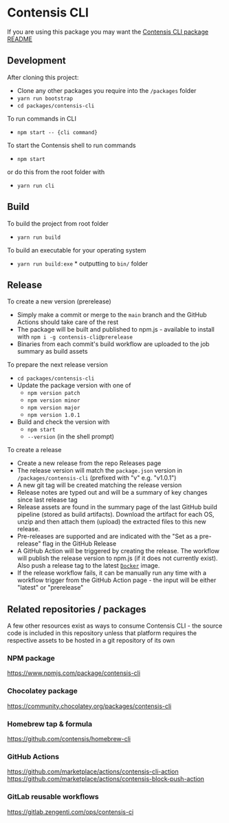 # Contensis CLI

If you are using this package you may want the [Contensis CLI package README](packages/contensis-cli/README.md)

## Development

After cloning this project:

- Clone any other packages you require into the `/packages` folder
- `yarn run bootstrap`
- `cd packages/contensis-cli`

To run commands in CLI

- `npm start -- {cli command}`

To start the Contensis shell to run commands

- `npm start`

or do this from the root folder with

- `yarn run cli`

## Build

To build the project from root folder

- `yarn run build`

To build an executable for your operating system

- `yarn run build:exe` \* outputting to `bin/` folder

## Release

To create a new version (prerelease)

- Simply make a commit or merge to the `main` branch and the GitHub Actions should take care of the rest
- The package will be built and published to npm.js - available to install with `npm i -g contensis-cli@prerelease`
- Binaries from each commit's build workflow are uploaded to the job summary as build assets

To prepare the next release version

- `cd packages/contensis-cli`
- Update the package version with one of
  - `npm version patch`
  - `npm version minor`
  - `npm version major`
  - `npm version 1.0.1`
- Build and check the version with
  - `npm start`
  - `--version` (in the shell prompt)
  <!-- - Commit changes. Add the phrase `[nobuild]` to the commit message and ensure this is the final commit before you push -->

To create a release

- Create a new release from the repo Releases page
- The release version will match the `package.json` version in `/packages/contensis-cli` (prefixed with "v" e.g. "v1.0.1")
- A new git tag will be created matching the release version
- Release notes are typed out and will be a summary of key changes since last release tag
- Release assets are found in the summary page of the last GitHub build pipeline (stored as build artifacts). Download the artifact for each OS, unzip and then attach them (upload) the extracted files to this new release.
- Pre-releases are supported and are indicated with the "Set as a pre-release" flag in the GitHub Release
- A GitHub Action will be triggered by creating the release. The workflow will publish the release version to npm.js (if it does not currently exist). Also push a release tag to the latest [`Docker`](https://github.com/contensis/node-cli/pkgs/container/node-cli%2Fmain%2Fapp/53826128?tag=release) image.
- If the release workflow fails, it can be manually run any time with a workflow trigger from the GitHub Action page - the input will be either "latest" or "prerelease"

## Related repositories / packages

A few other resources exist as ways to consume Contensis CLI - the source code is included in this repository unless that platform requires the respective assets to be hosted in a git repository of its own

### NPM package

https://www.npmjs.com/package/contensis-cli

### Chocolatey package

https://community.chocolatey.org/packages/contensis-cli

### Homebrew tap & formula

https://github.com/contensis/homebrew-cli

### GitHub Actions

https://github.com/marketplace/actions/contensis-cli-action
https://github.com/marketplace/actions/contensis-block-push-action

### GitLab reusable workflows

https://gitlab.zengenti.com/ops/contensis-ci
